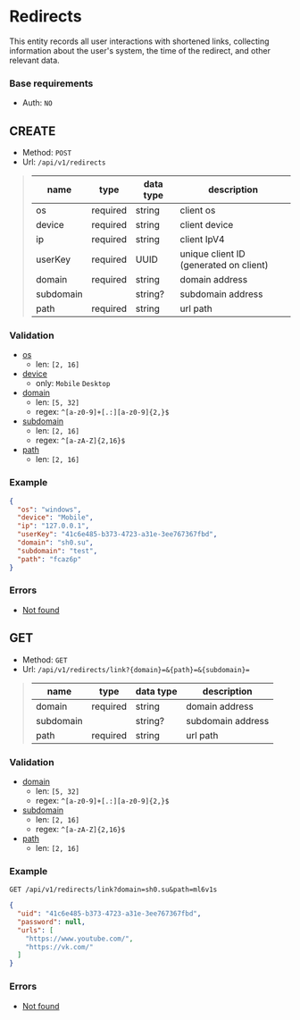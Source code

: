 # Redirects
This entity records all user interactions with shortened links, collecting information about the user's system, the time of the redirect, and other relevant data.

### Base requirements
- Auth: `NO`

## CREATE
- Method: `POST`
- Url: `/api/v1/redirects`

> | name      | type     | data type | description                            |
> |-----------|----------|-----------|----------------------------------------|
> | os        | required | string    | client os                              |
> | device    | required | string    | client device                          |
> | ip        | required | string    | client IpV4                            | 
> | userKey   | required | UUID      | unique client ID (generated on client) |
> | domain    | required | string    | domain address                         |
> | subdomain |          | string?   | subdomain address                      |
> | path      | required | string    | url path                               |

### Validation
- <u>os</u>
  - len: `[2, 16]`
- <u>device</u>
  - only: `Mobile` `Desktop`
- <u>domain</u>
  - len: `[5, 32]`
  - regex: `^[a-z0-9]+[.:][a-z0-9]{2,}$`
- <u>subdomain</u>
  - len: `[2, 16]`
  - regex: `^[a-zA-Z]{2,16}$`
- <u>path</u>
  - len: `[2, 16]`
  
### Example

```json
{
  "os": "windows",
  "device": "Mobile",
  "ip": "127.0.0.1",
  "userKey": "41c6e485-b373-4723-a31e-3ee767367fbd",
  "domain": "sh0.su",
  "subdomain": "test",
  "path": "fcaz6p"
}
```

### Errors
- [Not found](../misc/errors.md#errors)


## GET
- Method: `GET`
- Url: `/api/v1/redirects/link?{domain}=&{path}=&{subdomain}=`

> | name      | type     | data type | description                            |
> |-----------|----------|-----------|----------------------------------------|
> | domain    | required | string    | domain address                         |
> | subdomain |          | string?   | subdomain address                      |
> | path      | required | string    | url path                               |

### Validation
- <u>domain</u>
  - len: `[5, 32]`
  - regex: `^[a-z0-9]+[.:][a-z0-9]{2,}$`
- <u>subdomain</u>
  - len: `[2, 16]`
  - regex: `^[a-zA-Z]{2,16}$`
- <u>path</u>
  - len: `[2, 16]`

### Example

```http
GET /api/v1/redirects/link?domain=sh0.su&path=ml6v1s
```
```json
{
  "uid": "41c6e485-b373-4723-a31e-3ee767367fbd",
  "password": null,
  "urls": [
    "https://www.youtube.com/",
    "https://vk.com/"
  ]
}
```

### Errors
- [Not found](../misc/errors.md#errors)